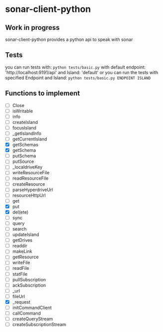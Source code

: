 # sonar-client-python
## Work in progress
sonar-client-python provides a python api to speak with sonar

## Tests 
you can run tests with:
```python tests/basic.py``` 
with default endpoint: 'http://localhost:9191/api' and Island: 'default'
or you can run the tests with specified Endpoint and Island:
```python tests/basic.py ENDPOINT ISLAND```

## Functions to implement

- [ ] Close
- [ ] isWritable
- [ ] info
- [ ] createIsland
- [ ] focusIsland
- [ ] _getIslandInfo
- [ ] getCurrentIsland
- [X] getSchemas
- [X] getSchema
- [ ] putSchema
- [ ] putSource
- [ ] _localdriveKey
- [ ] writeResourceFile
- [ ]  readResourceFile
- [ ] createResource
- [ ] parseHyperdriveUrl
- [ ] resourceHttpUrl
- [ ] get
- [X] put
- [X] del(ete)
- [ ] sync
- [ ] query
- [ ] search
- [ ] updateIsland
- [ ] getDrives
- [ ] readdir
- [ ] makeLink
- [ ] getResource
- [ ] writeFile
- [ ] readFile
- [ ] statFile
- [ ] pullSubscription
- [ ] ackSubscription
- [ ] _url
- [ ] fileUrl
- [X] _request
- [ ] initCommandClient
- [ ] callCommand
- [ ] createQueryStream
- [ ] createSubscriptionStream
